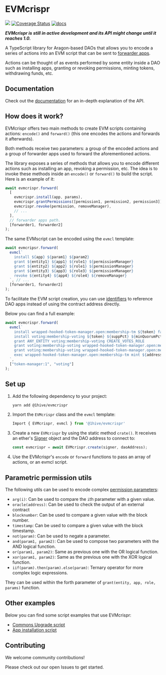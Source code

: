 # EVMcrispr

[![](https://img.shields.io/github/package-json/v/1hive/evmcrispr?label=npm)](https://www.npmjs.com/package/@1hive/evmcrispr)
[![Coverage Status](https://coveralls.io/repos/github/1Hive/EVMcrispr/badge.svg?branch=main)](https://coveralls.io/github/1Hive/EVMcrispr?branch=main)
[![docs](https://github.com/1hive/evmcrispr/actions/workflows/docs.yml/badge.svg)](https://1hive.github.io/EVMcrispr/)

**_EVMcrispr is still in active development and its API might change until it reaches 1.0._**

A TypeScript library for Aragon-based DAOs that allows you to encode a series of actions into an EVM script that can be sent to [forwarder apps](https://hack.aragon.org/docs/forwarding-intro).

Actions can be thought of as events performed by some entity inside a DAO such as installing apps, granting or revoking permissions, minting tokens, withdrawing funds, etc.

## Documentation

Check out the [documentation](https://1hive.github.io/EVMcrispr/modules.html) for an in-depth explanation of the API.

## How does it work?

EVMcrispr offers two main methods to create EVM scripts containing actions: `encode()` and `forward()` (this one encodes the actions and forwards it afterwards).

Both methods receive two parameters: a group of the encoded actions and a group of forwarder apps used to forward the aforementioned actions.

The library exposes a series of methods that allows you to encode different actions such as installing an app, revoking a permission, etc. The idea is to invoke these methods inside an `encode()` or `forward()` to build the script. Here is an example of it:

```js
await evmcrispr.forward(
  [
    evmcrispr.install(app, params),
    evmcrispr.grantPermissions([permission1, permission2, permission3]),
    evmcrispr.revoke(permission, removeManager),
    // ...
  ],
  // forwarder apps path.
  [forwarder1, forwarder2]
);
```

The same EVMscript can be encoded using the `evmcl` template:

```js
await evmcripsr.forward(
  evmcl`
    install ${app} ${param1} ${param2}
    grant ${entity1} ${app1} ${role1} ${permissionManager}
    grant ${entity2} ${app2} ${role1} ${permissionManager}
    grant ${entity3} ${app3} ${role3} ${permissionManager}
    revoke ${entity4} ${app4} ${role4} ${removeManager}
  `, // ...
  [forwarder1, forwarder2]
);
```

To facilitate the EVM script creation, you can use [identifiers](https://1hive.github.io/EVMcrispr/modules.html#AppIdentifier) to reference DAO apps instead of using the contract address directly.

Below you can find a full example:

```js
await evmcrispr.forward(
  evmcl`
    install wrapped-hooked-token-manager.open:membership-tm ${token} false 0
    install voting:membership-voting ${token} ${suppPct} ${minQuorumPct} ${voteTime}
    grant ANY_ENTITY voting:membership-voting CREATE_VOTES_ROLE
    grant voting:membership-voting wrapped-hooked-token-manager.open:membership-tm MINT_ROLE
    grant voting:membership-voting wrapped-hooked-token-manager.open:membership-tm BURN_ROLE
    exec wrapped-hooked-token-manager.open:membership-tm mint ${address} 2e18
  `,
  ["token-manager:1", "voting"]
);
```

## Set up

1. Add the following dependency to your project:

   ```sh
   yarn add @1hive/evmcrispr
   ```

2. Import the `EVMcrispr` class and the `evmcl` template:

   ```js
   Import { EVMcrispr, evmcl } from '@1hive/evmcrispr'
   ```

3. Create a new `EVMcrispr` by using the static method `crate()`. It receives an ether's [Signer](https://docs.ethers.io/v5/single-page/#/v5/api/signer/-%23-signers) object and the DAO address to connect to:

   ```js
   const evmcrispr = await EVMcrispr.create(signer, daoAddress);
   ```

4. Use the EVMcrispr's `encode` or `forward` functions to pass an array of actions, or an evmcl script.

## Parametric permission utils

The following utils can be used to encode complex [permission parameters](https://hack.aragon.org/docs/aragonos-ref#parameter-interpretation):

- `arg(i)`: Can be used to compare the `i`th parameter with a given value.
- `oracle(address)`: Can be used to check the output of an external contract
- `blocknumber`: Can be used to compare a given value with the block number.
- `timestamp`: Can be used to compare a given value with the block timestamp.
- `not(param)`: Can be used to negate a parameter.
- `and(param1, param2)`: Can be used to compose two parameters with the AND logical function.
- `or(param1, param2)`: Same as previous one with the OR logical function.
- `xor(param1, param2)`: Same as the previous one with the XOR logical function.
- `iif(param).then(param).else(param)`: Ternary operator for more complex logic expressions.

They can be used within the forth parameter of `grant(entity, app, role, params)` function.

## Other examples

Below you can find some script examples that use EVMcrispr:

- [Commons Upgrade script](https://github.com/CommonsSwarm/commons-upgrade)
- [App installation script](https://gist.github.com/PJColombo/4d4536b87fbae6beece427f0d7de8bb9)

## Contributing

We welcome community contributions!

Please check out our open Issues to get started.
